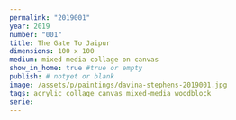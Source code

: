 ```yaml
---
permalink: "2019001"
year: 2019
number: "001"
title: The Gate To Jaipur
dimensions: 100 x 100
medium: mixed media collage on canvas
show_in_home: true #true or empty
publish: # notyet or blank
image: /assets/p/paintings/davina-stephens-2019001.jpg
tags: acrylic collage canvas mixed-media woodblock
serie:
---
```

